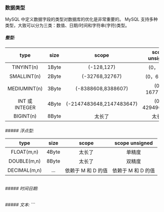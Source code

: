 ### 数据类型

MySQL 中定义数据字段的类型对数据库的优化是非常重要的。
MySQL 支持多种类型，大致可以分为三类：数值、日期/时间和字符串(字符)类型。

##### 整型:

|      type      | size  |          scope           | scope unsigned  |
| :------------: | :---: | :----------------------: | :-------------: |
|   TINYINT(n)   | 1Byte |        (-128,127)        |    (0，255)     |
|  SMALLINT(n)   | 2Byte |      (-32768,32767)      |   (0，65535)    |
|  MEDIUMINT(n)  | 3Byte |    (-8388608,8388607)    |  (0，16777215)  |
| INT 或 INTEGER | 4Byte | (-2147483648,2147483647) | (0，4294967295) |
|   BIGINT(n)    | 8Byte |          太长了          |     太长了      |

<h6/>
##### 浮点型:

|     type     | size  |       scope        |   scope unsigned   |
| :----------: | :---: | :----------------: | :----------------: |
|  FLOAT(m,n)  | 4Byte |       太长了       |       单精度       |
| DOUBLE(m,n)  | 8Byte |       太长了       |       双精度       |
| DECIMAL(m,n) |  ...  | 依赖于 M 和 D 的值 | 依赖于 M 和 D 的值 |

<h6/>
##### 时间日期:

<h6/>
##### 文本:
```
